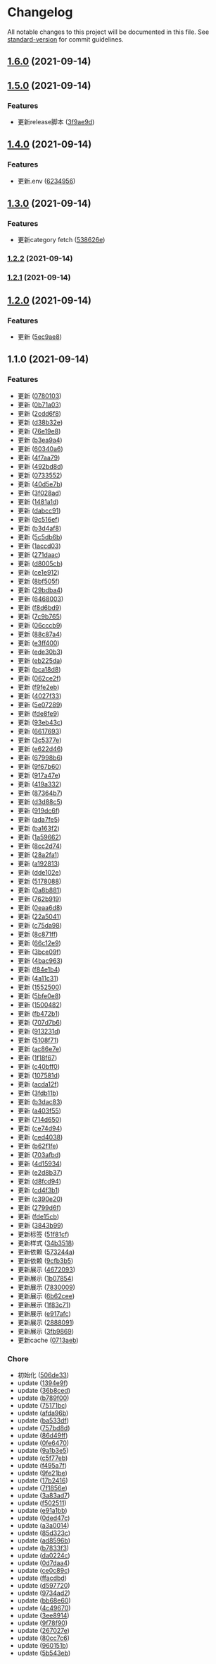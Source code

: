 # Changelog

All notable changes to this project will be documented in this file. See [standard-version](https://github.com/conventional-changelog/standard-version) for commit guidelines.

## [1.6.0](https://github.com/loyep/prism/compare/v1.5.0...v1.6.0) (2021-09-14)

## [1.5.0](https://github.com/loyep/prism/compare/v1.4.0...v1.5.0) (2021-09-14)


### Features

* 更新release脚本 ([3f9ae9d](https://github.com/loyep/prism/commit/3f9ae9ded9d9ec304d83f49a1863dc8674d789d5))

## [1.4.0](https://github.com/loyep/prism/compare/v1.3.0...v1.4.0) (2021-09-14)


### Features

* 更新.env ([6234956](https://github.com/loyep/prism/commit/62349564e4c1c0874724a0e961f11c0acc74e1e7))

## [1.3.0](https://github.com/loyep/prism/compare/v1.2.2...v1.3.0) (2021-09-14)


### Features

* 更新category fetch ([538626e](https://github.com/loyep/prism/commit/538626ee67fc796a2703fa9543a5c4c16a1a0e1a))

### [1.2.2](https://github.com/loyep/prism/compare/v1.2.1...v1.2.2) (2021-09-14)

### [1.2.1](https://github.com/loyep/prism/compare/v1.2.0...v1.2.1) (2021-09-14)

## [1.2.0](https://github.com/loyep/prism/compare/v1.1.0...v1.2.0) (2021-09-14)


### Features

* 更新 ([5ec9ae8](https://github.com/loyep/prism/commit/5ec9ae8b48f05fae124194407f9617a6fd9dd2d5))

## 1.1.0 (2021-09-14)


### Features

* 更新 ([0780103](https://github.com/loyep/prism/commit/0780103b687bda236465c5a11d01f6087b9c4ea6))
* 更新 ([0b71a03](https://github.com/loyep/prism/commit/0b71a0300e8cecbc439bc839cc259bd0f178e905))
* 更新 ([2cdd6f8](https://github.com/loyep/prism/commit/2cdd6f82efcc49dad66dd708759b7fff7fa1dccf))
* 更新 ([d38b32e](https://github.com/loyep/prism/commit/d38b32ed87cb3e616a2410ccfa3e74ced3bcd48f))
* 更新 ([76e19e8](https://github.com/loyep/prism/commit/76e19e87e5e82deef77f71953b2b686dce864319))
* 更新 ([b3ea9a4](https://github.com/loyep/prism/commit/b3ea9a4de8a399bd0fceb8afd405698bb8a559d9))
* 更新 ([60340a6](https://github.com/loyep/prism/commit/60340a6ed3c4ca925b73947ade23ce1e808bde7b))
* 更新 ([4f7aa79](https://github.com/loyep/prism/commit/4f7aa79d5c4f3341e2f6f0a210b7160c13334961))
* 更新 ([492bd8d](https://github.com/loyep/prism/commit/492bd8dd5205ae3105d09a0035b552b5c4654eae))
* 更新 ([0733552](https://github.com/loyep/prism/commit/0733552308ed81186a341bfc1f4e0d63113b43db))
* 更新 ([40d5e7b](https://github.com/loyep/prism/commit/40d5e7b55f7a9373493b25a0944d09589746da38))
* 更新 ([3f028ad](https://github.com/loyep/prism/commit/3f028ade3cc30a57b13a3ff056786a47a5aa366a))
* 更新 ([1481a1d](https://github.com/loyep/prism/commit/1481a1d2e8e86133865aa77e8b5cddcf0731a93e))
* 更新 ([dabcc91](https://github.com/loyep/prism/commit/dabcc91127dcd070ff93032a03859e0e46cad370))
* 更新 ([9c516ef](https://github.com/loyep/prism/commit/9c516ef6a0e06aa9e6ee9af9bb9e293607c28cd6))
* 更新 ([b3d4af8](https://github.com/loyep/prism/commit/b3d4af8f9654cd98b06a862e64d55472de8fadff))
* 更新 ([5c5db6b](https://github.com/loyep/prism/commit/5c5db6b2da344036a96be5228c6ce2c271a6262d))
* 更新 ([1accd03](https://github.com/loyep/prism/commit/1accd03def8d8dac71f1cc8178f22202fc4f3d1a))
* 更新 ([271daac](https://github.com/loyep/prism/commit/271daace12befe8d0f84d116db72c942b4d8fb31))
* 更新 ([d8005cb](https://github.com/loyep/prism/commit/d8005cbe107bb60556590fb373463f6798a3b672))
* 更新 ([ce1e912](https://github.com/loyep/prism/commit/ce1e912bfb09a7ea044d4f24de4b384499ca4e18))
* 更新 ([8bf505f](https://github.com/loyep/prism/commit/8bf505fe17032b323fc56b1f39056f2430eb59f4))
* 更新 ([29bdba4](https://github.com/loyep/prism/commit/29bdba49537957c2e740f34f41ac2cf78451b227))
* 更新 ([6468003](https://github.com/loyep/prism/commit/6468003797ca479d98c414d5635f5ceac9b7df3d))
* 更新 ([f8d6bd9](https://github.com/loyep/prism/commit/f8d6bd9f778b8f123a26f5c8e1d980a2cc034bd0))
* 更新 ([7c9b765](https://github.com/loyep/prism/commit/7c9b7655a98403a1216d67079285ffc3a2a0d54a))
* 更新 ([06cccb9](https://github.com/loyep/prism/commit/06cccb989d32bd07a679fef037d38becab51663f))
* 更新 ([88c87a4](https://github.com/loyep/prism/commit/88c87a4f6bbc280c7e5dd57c6df7540730f62290))
* 更新 ([e3ff400](https://github.com/loyep/prism/commit/e3ff4007ec407a6b0b6f3de813577d4ae080f923))
* 更新 ([ede30b3](https://github.com/loyep/prism/commit/ede30b3bd430453a372893405950ddbb6a510752))
* 更新 ([eb225da](https://github.com/loyep/prism/commit/eb225da48633cadb9ed08b5b430fd629ad68fe0d))
* 更新 ([bca18d8](https://github.com/loyep/prism/commit/bca18d8520ab1211cbac5b914a5a8dfcd1900505))
* 更新 ([062ce2f](https://github.com/loyep/prism/commit/062ce2f93199a20ab6a8f6866bce4b201a0262c3))
* 更新 ([f9fe2eb](https://github.com/loyep/prism/commit/f9fe2ebef2ab04928ec77dcdf44beffd4d4b5f02))
* 更新 ([4027f33](https://github.com/loyep/prism/commit/4027f33338121da8bf52858cb95364e481f211e6))
* 更新 ([5e07289](https://github.com/loyep/prism/commit/5e07289fb471d86f23259fcf3525d6d5769a4081))
* 更新 ([fde8fe9](https://github.com/loyep/prism/commit/fde8fe981eee047f170ef9796e229fb7dccb17f7))
* 更新 ([93eb43c](https://github.com/loyep/prism/commit/93eb43c822673ebbf24a2c52b148a8d5e7cd6c50))
* 更新 ([6617693](https://github.com/loyep/prism/commit/66176931dad605bf22d0b5c59507ba974295b28b))
* 更新 ([3c5377e](https://github.com/loyep/prism/commit/3c5377e946fc81b1ac1fecf0e7e28db2b948e994))
* 更新 ([e622d46](https://github.com/loyep/prism/commit/e622d4602273b66d4bf1b9b3230a2cc4b9af658e))
* 更新 ([67998b6](https://github.com/loyep/prism/commit/67998b6f29b72446ff448228edbfd90f56e4025a))
* 更新 ([9f67b60](https://github.com/loyep/prism/commit/9f67b608ef739f021938255919af26970de08016))
* 更新 ([917a47e](https://github.com/loyep/prism/commit/917a47eaa7d7aa4b458c0c4d83f2eadc1d7a9d70))
* 更新 ([419a332](https://github.com/loyep/prism/commit/419a332b56017beb9ed3a596e59196a1db910db8))
* 更新 ([87364b7](https://github.com/loyep/prism/commit/87364b7bcb15dce080b8c9758c29dda8629fd7d4))
* 更新 ([d3d88c5](https://github.com/loyep/prism/commit/d3d88c5bd50511e343f16e9a7ee255758e5b6fbe))
* 更新 ([919dc6f](https://github.com/loyep/prism/commit/919dc6fe686360df3a57bfe02125675bee2d7d74))
* 更新 ([ada7fe5](https://github.com/loyep/prism/commit/ada7fe50c7db5159b74d5c2ab478c5fbf34f34cb))
* 更新 ([ba163f2](https://github.com/loyep/prism/commit/ba163f2ab2d1c21533bdd0b35f460dea9d6d0f63))
* 更新 ([1a59662](https://github.com/loyep/prism/commit/1a59662deafc95361a7d0613ab62e07e5c72f91b))
* 更新 ([8cc2d74](https://github.com/loyep/prism/commit/8cc2d745d27dd54ec1d3cf2665e3a4d9a3b91487))
* 更新 ([28a2fa1](https://github.com/loyep/prism/commit/28a2fa10a65679e1520118f613366f441985f5bc))
* 更新 ([a192813](https://github.com/loyep/prism/commit/a1928135e9e33f3cce5041b75c32e432f2211026))
* 更新 ([dde102e](https://github.com/loyep/prism/commit/dde102e6a2555c7fa8d526a30d753cda92d0fff4))
* 更新 ([5178088](https://github.com/loyep/prism/commit/5178088446abfc69586f66cdccff88d5321dd422))
* 更新 ([0a8b881](https://github.com/loyep/prism/commit/0a8b8818b62cc67aa3381e0da0f881f4a06536c4))
* 更新 ([762b919](https://github.com/loyep/prism/commit/762b9192079c87cf7161654debb3d99dd74d0749))
* 更新 ([0eaa6d8](https://github.com/loyep/prism/commit/0eaa6d8c770cd3ccb16f3a211ade884f944d9a65))
* 更新 ([22a5041](https://github.com/loyep/prism/commit/22a50415c3d8721f9e036db7692a1ce89cc7728a))
* 更新 ([c75da98](https://github.com/loyep/prism/commit/c75da98f2a0642490df118447709913557750833))
* 更新 ([8c871ff](https://github.com/loyep/prism/commit/8c871ffbbfb63e139b23893c19c5249e4ac9624e))
* 更新 ([66c12e9](https://github.com/loyep/prism/commit/66c12e95a990617c547369ac52350428c1d892a0))
* 更新 ([3bce09f](https://github.com/loyep/prism/commit/3bce09f36bc7cfa847380eddf18f8f37ca18af72))
* 更新 ([4bac963](https://github.com/loyep/prism/commit/4bac963fd57d962c65ca58d3babfbc46db12e528))
* 更新 ([f84e1b4](https://github.com/loyep/prism/commit/f84e1b4ff67666521ed18cdf2d7750bcff4f9de7))
* 更新 ([4a11c31](https://github.com/loyep/prism/commit/4a11c31090f5def14d767f0279753b3d2f29e0a6))
* 更新 ([1552500](https://github.com/loyep/prism/commit/1552500c2f5beaa5e4e33de603a233caa99b1dcc))
* 更新 ([5bfe0e8](https://github.com/loyep/prism/commit/5bfe0e8c861f704ded71ca82c3399f1ba1b90ee1))
* 更新 ([1500482](https://github.com/loyep/prism/commit/1500482793fab5ade076aa705acf1ed6e70f875b))
* 更新 ([fb472b1](https://github.com/loyep/prism/commit/fb472b17af2416eb95e9571b06e5214611e2dcad))
* 更新 ([707d7b6](https://github.com/loyep/prism/commit/707d7b64fe4396eb5520f240583e62d52870f1d4))
* 更新 ([913231d](https://github.com/loyep/prism/commit/913231dd2e6dd9b7345a6b966b36b8f6dba04e70))
* 更新 ([5108f71](https://github.com/loyep/prism/commit/5108f71659b2e99a007df02207763e164c025df4))
* 更新 ([ac86e7e](https://github.com/loyep/prism/commit/ac86e7ee0e31dde882582273e357fd80bc638928))
* 更新 ([1f18f67](https://github.com/loyep/prism/commit/1f18f677cc625f816e50c6f7d330175fada74b4d))
* 更新 ([c40bff0](https://github.com/loyep/prism/commit/c40bff0eddd0d5cf8dbeb06fec280728a2bfe2a6))
* 更新 ([107581d](https://github.com/loyep/prism/commit/107581d4f43620bffaca3bc3a671472f547df33b))
* 更新 ([acda12f](https://github.com/loyep/prism/commit/acda12f95980607ca8a2d4ac42ae527be8f77e00))
* 更新 ([3fdb11b](https://github.com/loyep/prism/commit/3fdb11b596d057183ecafe16128b3b1987a68a3a))
* 更新 ([b3dac83](https://github.com/loyep/prism/commit/b3dac831abd49ec3c1f22367a0daee7aac5edd5f))
* 更新 ([a403f55](https://github.com/loyep/prism/commit/a403f550349765e7b4a71daf015d26a8a7824b64))
* 更新 ([714d650](https://github.com/loyep/prism/commit/714d65027b4f1c55f1a095e91700a403e38572d3))
* 更新 ([ce74d94](https://github.com/loyep/prism/commit/ce74d948dc8980dff0d578011461a2e0a2b4dd89))
* 更新 ([ced4038](https://github.com/loyep/prism/commit/ced40388e180e33db143e5e78f3f6c677e1e6ef4))
* 更新 ([b62f1fe](https://github.com/loyep/prism/commit/b62f1fef8f57a8597a5e931a61fc4936aad61a30))
* 更新 ([703afbd](https://github.com/loyep/prism/commit/703afbd8ee91055455d5a6311d45472104b606ce))
* 更新 ([4d15934](https://github.com/loyep/prism/commit/4d15934578d748255b51d69f12ce23bd3d0bb083))
* 更新 ([e2d8b37](https://github.com/loyep/prism/commit/e2d8b37f64609b8fedc940f94f1052e8eb0407b0))
* 更新 ([d8fcd94](https://github.com/loyep/prism/commit/d8fcd94062d54bd644d0c12bd1f052adf66af677))
* 更新 ([cd4f3b1](https://github.com/loyep/prism/commit/cd4f3b1566123a1fe03c30f8df0b9069e02a6aec))
* 更新 ([c390e20](https://github.com/loyep/prism/commit/c390e20cf16a95d51c4827b935ce2bbbf68ca77d))
* 更新 ([2799d6f](https://github.com/loyep/prism/commit/2799d6f05dea277c22e49ce69f8cbcada243582d))
* 更新 ([fde15cb](https://github.com/loyep/prism/commit/fde15cba302d2fe4d52c26be613b7819ce44d590))
* 更新 ([3843b99](https://github.com/loyep/prism/commit/3843b99d3f32bdfefcff147bdcf85e64cf0a5218))
* 更新标签 ([51f81cf](https://github.com/loyep/prism/commit/51f81cf56ac57a415b2a545b2ca72289dfce4d5c))
* 更新样式 ([34b3518](https://github.com/loyep/prism/commit/34b3518852d03d860886fd3111e740d2ad7ba5af))
* 更新依赖 ([573244a](https://github.com/loyep/prism/commit/573244a2ec9d7f22875801874e40886c464341ba))
* 更新依赖 ([9cfb3b5](https://github.com/loyep/prism/commit/9cfb3b538f2d8c5a719db7cab29c7ff940f77fbc))
* 更新展示 ([4672093](https://github.com/loyep/prism/commit/4672093f36cae1e954bfbfcdb191c386a003e3d6))
* 更新展示 ([1b07854](https://github.com/loyep/prism/commit/1b07854337ac2418d4293e95d95ed33c769e7ad4))
* 更新展示 ([7830009](https://github.com/loyep/prism/commit/7830009752de78d23d8c571135c10f0bad907214))
* 更新展示 ([6b62cee](https://github.com/loyep/prism/commit/6b62ceeea8f0a1c8bc5f1350f82433b316c73fb1))
* 更新展示 ([1f83c71](https://github.com/loyep/prism/commit/1f83c71fd88102c846ed72ee3bfdccbc0baa97b9))
* 更新展示 ([e917afc](https://github.com/loyep/prism/commit/e917afcde01066942fd86f89346e2b328eecc589))
* 更新展示 ([2888091](https://github.com/loyep/prism/commit/288809100cd4a942126eb5d57cb5424ef26695fe))
* 更新展示 ([3fb9869](https://github.com/loyep/prism/commit/3fb986952faba9452745ce07ddec3113ae82c9dd))
* 更新cache ([0713aeb](https://github.com/loyep/prism/commit/0713aeb39d462031ee8135bce38f580b2d43081e))


### Chore

* 初始化 ([506de33](https://github.com/loyep/prism/commit/506de3315ab7eee39771359be8efe15dbdb69f67))
* update ([1394e9f](https://github.com/loyep/prism/commit/1394e9f6bca723e36a3710ee038fb74beedc0825))
* update ([36b8ced](https://github.com/loyep/prism/commit/36b8ced62d7da61a3240cdcbc2d190eb6692013c))
* update ([b789f00](https://github.com/loyep/prism/commit/b789f00eb8e6a5099fd03359405f2d6bae775a25))
* update ([75171bc](https://github.com/loyep/prism/commit/75171bcb8ef550619fa986a9ea4cf2519f712b3b))
* update ([afda96b](https://github.com/loyep/prism/commit/afda96b1ab5547d8c30cd171d65548e3beeec310))
* update ([ba533df](https://github.com/loyep/prism/commit/ba533dfcb25137ab8a2b467aedc84f9b087b3367))
* update ([757bd8d](https://github.com/loyep/prism/commit/757bd8d6078c6299a1500e43ef958d8b2b0e7af9))
* update ([86d49ff](https://github.com/loyep/prism/commit/86d49ff750d1f5c00ba3ac0e88a47df90f18361a))
* update ([0fe6470](https://github.com/loyep/prism/commit/0fe6470e0c65ce2c1127bf0a7ad2aa3239cb34a8))
* update ([9a1b3e5](https://github.com/loyep/prism/commit/9a1b3e5b64cd49910ad007507130316b483ed2ac))
* update ([c5f77eb](https://github.com/loyep/prism/commit/c5f77eba73f871810410e54c3fc2834977cd4d2b))
* update ([f495a7f](https://github.com/loyep/prism/commit/f495a7f90b3c08c14fb427e0f88e52116af5a48b))
* update ([9fe21be](https://github.com/loyep/prism/commit/9fe21be7ae97876880b0b0d8de22ea64f86ef765))
* update ([17b2416](https://github.com/loyep/prism/commit/17b2416002a123a4888fb79ca5c56d0b3672307d))
* update ([7f1856e](https://github.com/loyep/prism/commit/7f1856ebaf831ee6013b2a5bb6e4527806781208))
* update ([3a83ad7](https://github.com/loyep/prism/commit/3a83ad78b6a87a8c83eb915cca78949b7dce1109))
* update ([f502511](https://github.com/loyep/prism/commit/f5025118c32fca52c71456cc35aa9bf33fe086bb))
* update ([e91a1bb](https://github.com/loyep/prism/commit/e91a1bbaace158791c2e6d6aca6a22090beea8e1))
* update ([0ded47c](https://github.com/loyep/prism/commit/0ded47c73bbe162af99de25098daae0b843d0ec6))
* update ([a3a0014](https://github.com/loyep/prism/commit/a3a00146aef3de9222497046cacbe613d4edfb1f))
* update ([85d323c](https://github.com/loyep/prism/commit/85d323cb95e13d80c57de402e1e8881159bd88b1))
* update ([ad8596b](https://github.com/loyep/prism/commit/ad8596b865db1a3e6cd7fdb3c1209802970f0a13))
* update ([b7833f3](https://github.com/loyep/prism/commit/b7833f30e2977f219ae38c284ca839ba39bc2791))
* update ([da0224c](https://github.com/loyep/prism/commit/da0224cdcdf5c88feafefea8458ccefbdb1d576f))
* update ([0d7daa4](https://github.com/loyep/prism/commit/0d7daa4aac9ed6818d251c81d507467fe82d9f2f))
* update ([ce0c89c](https://github.com/loyep/prism/commit/ce0c89c97002700162084610bb2c627d2af1130a))
* update ([ffacdbd](https://github.com/loyep/prism/commit/ffacdbddd16ed666d70bf738e3ee7dcd3915cdb5))
* update ([d597720](https://github.com/loyep/prism/commit/d5977203c538d86f4ffdcdf8a4c2e97a6bb574a1))
* update ([9734ad2](https://github.com/loyep/prism/commit/9734ad2ae3bdffea241ed1500316306e51aad407))
* update ([bb68e60](https://github.com/loyep/prism/commit/bb68e607fb8a4140b85aca2511b530d66168de6a))
* update ([4c49670](https://github.com/loyep/prism/commit/4c49670cb9e8f0bfd63750c6147298803033424c))
* update ([3ee8914](https://github.com/loyep/prism/commit/3ee89143dfe11fd52377926db3119187eaa4f404))
* update ([9f78f90](https://github.com/loyep/prism/commit/9f78f9085fabf3105944d70d3ebe6c7aedb21777))
* update ([267027e](https://github.com/loyep/prism/commit/267027e23019d4a5f10367585098f1a0a107f11c))
* update ([80cc7c6](https://github.com/loyep/prism/commit/80cc7c6edb78cf949a45b85c03009338c38a0b1d))
* update ([960151b](https://github.com/loyep/prism/commit/960151b4fa28ba8a5cbff67cf398997662b6ba2c))
* update ([5b543eb](https://github.com/loyep/prism/commit/5b543eb1eb0f9f197be69bde455640ae4ef7da52))
